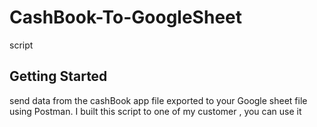 # CashBook-To-GoogleSheet

script

## Getting Started

send data from the cashBook app file exported to your Google sheet file using Postman.
I built this script to one of my customer , you can use it
